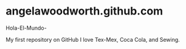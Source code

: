 angelawoodworth.github.com
==========================

Hola-El-Mundo-


My first repository on GitHub
I love Tex-Mex, Coca Cola, and Sewing.
